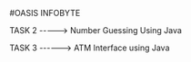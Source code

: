 #OASIS INFOBYTE 

TASK 2 -----> Number Guessing Using Java

TASK 3 ------> ATM Interface using Java
